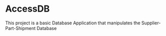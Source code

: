 # AccessDB
This project is a basic Database Application that manipulates the Supplier-Part-Shipment Database
